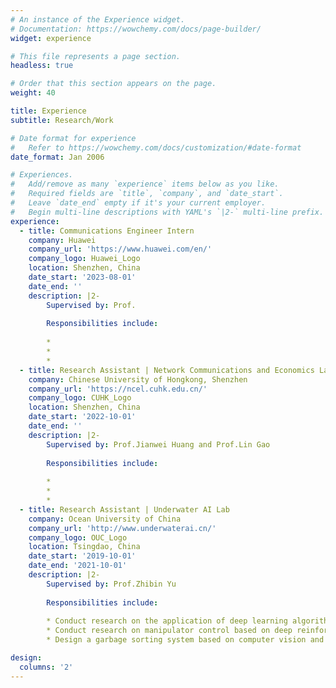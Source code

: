 ```yaml
---
# An instance of the Experience widget.
# Documentation: https://wowchemy.com/docs/page-builder/
widget: experience

# This file represents a page section.
headless: true

# Order that this section appears on the page.
weight: 40

title: Experience
subtitle: Research/Work

# Date format for experience
#   Refer to https://wowchemy.com/docs/customization/#date-format
date_format: Jan 2006

# Experiences.
#   Add/remove as many `experience` items below as you like.
#   Required fields are `title`, `company`, and `date_start`.
#   Leave `date_end` empty if it's your current employer.
#   Begin multi-line descriptions with YAML's `|2-` multi-line prefix.
experience:
  - title: Communications Engineer Intern
    company: Huawei
    company_url: 'https://www.huawei.com/en/'
    company_logo: Huawei_Logo
    location: Shenzhen, China
    date_start: '2023-08-01'
    date_end: ''
    description: |2-
        Supervised by: Prof.
        
        Responsibilities include:
        
        * 
        * 
        * 
  - title: Research Assistant | Network Communications and Economics Lab
    company: Chinese University of Hongkong, Shenzhen
    company_url: 'https://ncel.cuhk.edu.cn/'
    company_logo: CUHK_Logo
    location: Shenzhen, China
    date_start: '2022-10-01'
    date_end: ''
    description: |2-
        Supervised by: Prof.Jianwei Huang and Prof.Lin Gao
        
        Responsibilities include:
        
        * 
        * 
        * 
  - title: Research Assistant | Underwater AI Lab
    company: Ocean University of China
    company_url: 'http://www.underwaterai.cn/'
    company_logo: OUC_Logo
    location: Tsingdao, China
    date_start: '2019-10-01'
    date_end: '2021-10-01'
    description: |2-
        Supervised by: Prof.Zhibin Yu 
        
        Responsibilities include:
        
        * Conduct research on the application of deep learning algorithm (CNN, GAN) in marine species detection
        * Conduct research on manipulator control based on deep reinforcement learning
        * Design a garbage sorting system based on computer vision and deep reinforcement learning

design:
  columns: '2'
---
```


